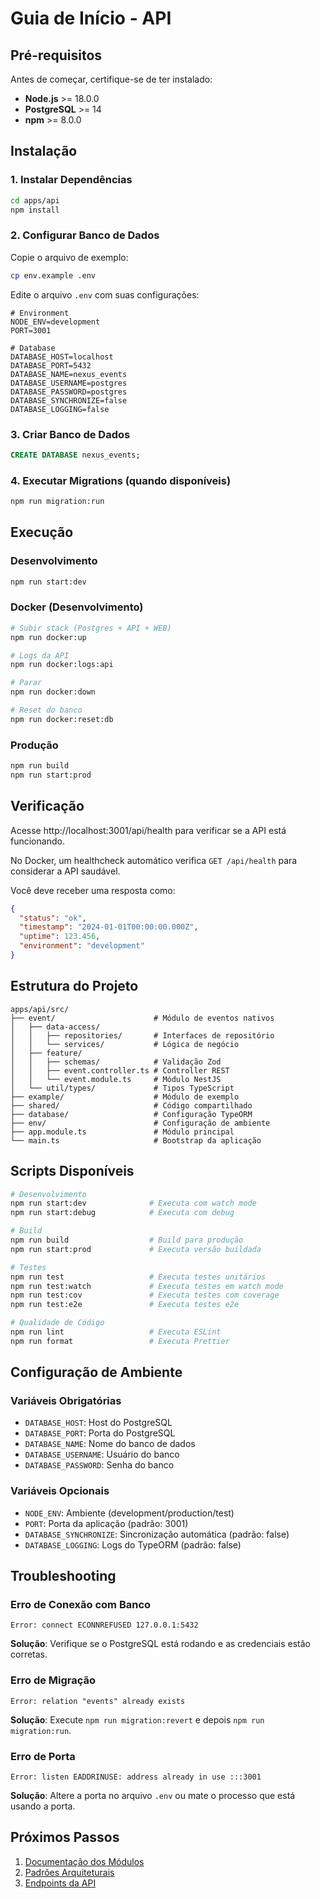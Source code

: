 # Guia de Início - API

## Pré-requisitos

Antes de começar, certifique-se de ter instalado:

- **Node.js** >= 18.0.0
- **PostgreSQL** >= 14
- **npm** >= 8.0.0

## Instalação

### 1. Instalar Dependências
```bash
cd apps/api
npm install
```

### 2. Configurar Banco de Dados

Copie o arquivo de exemplo:
```bash
cp env.example .env
```

Edite o arquivo `.env` com suas configurações:
```env
# Environment
NODE_ENV=development
PORT=3001

# Database
DATABASE_HOST=localhost
DATABASE_PORT=5432
DATABASE_NAME=nexus_events
DATABASE_USERNAME=postgres
DATABASE_PASSWORD=postgres
DATABASE_SYNCHRONIZE=false
DATABASE_LOGGING=false
```

### 3. Criar Banco de Dados
```sql
CREATE DATABASE nexus_events;
```

### 4. Executar Migrations (quando disponíveis)
```bash
npm run migration:run
```

## Execução

### Desenvolvimento
```bash
npm run start:dev
```

### Docker (Desenvolvimento)
```bash
# Subir stack (Postgres + API + WEB)
npm run docker:up

# Logs da API
npm run docker:logs:api

# Parar
npm run docker:down

# Reset do banco
npm run docker:reset:db
```

### Produção
```bash
npm run build
npm run start:prod
```

## Verificação

Acesse http://localhost:3001/api/health para verificar se a API está funcionando.

No Docker, um healthcheck automático verifica `GET /api/health` para considerar a API saudável.

Você deve receber uma resposta como:
```json
{
  "status": "ok",
  "timestamp": "2024-01-01T00:00:00.000Z",
  "uptime": 123.456,
  "environment": "development"
}
```

## Estrutura do Projeto

```
apps/api/src/
├── event/                      # Módulo de eventos nativos
│   ├── data-access/
│   │   ├── repositories/       # Interfaces de repositório
│   │   └── services/           # Lógica de negócio
│   ├── feature/
│   │   ├── schemas/            # Validação Zod
│   │   ├── event.controller.ts # Controller REST
│   │   └── event.module.ts     # Módulo NestJS
│   └── util/types/             # Tipos TypeScript
├── example/                    # Módulo de exemplo
├── shared/                     # Código compartilhado
├── database/                   # Configuração TypeORM
├── env/                        # Configuração de ambiente
├── app.module.ts               # Módulo principal
└── main.ts                     # Bootstrap da aplicação
```

## Scripts Disponíveis

```bash
# Desenvolvimento
npm run start:dev              # Executa com watch mode
npm run start:debug            # Executa com debug

# Build
npm run build                  # Build para produção
npm run start:prod             # Executa versão buildada

# Testes
npm run test                   # Executa testes unitários
npm run test:watch             # Executa testes em watch mode
npm run test:cov               # Executa testes com coverage
npm run test:e2e               # Executa testes e2e

# Qualidade de Código
npm run lint                   # Executa ESLint
npm run format                 # Executa Prettier
```

## Configuração de Ambiente

### Variáveis Obrigatórias
- `DATABASE_HOST`: Host do PostgreSQL
- `DATABASE_PORT`: Porta do PostgreSQL
- `DATABASE_NAME`: Nome do banco de dados
- `DATABASE_USERNAME`: Usuário do banco
- `DATABASE_PASSWORD`: Senha do banco

### Variáveis Opcionais
- `NODE_ENV`: Ambiente (development/production/test)
- `PORT`: Porta da aplicação (padrão: 3001)
- `DATABASE_SYNCHRONIZE`: Sincronização automática (padrão: false)
- `DATABASE_LOGGING`: Logs do TypeORM (padrão: false)

## Troubleshooting

### Erro de Conexão com Banco
```
Error: connect ECONNREFUSED 127.0.0.1:5432
```
**Solução**: Verifique se o PostgreSQL está rodando e as credenciais estão corretas.

### Erro de Migração
```
Error: relation "events" already exists
```
**Solução**: Execute `npm run migration:revert` e depois `npm run migration:run`.

### Erro de Porta
```
Error: listen EADDRINUSE: address already in use :::3001
```
**Solução**: Altere a porta no arquivo `.env` ou mate o processo que está usando a porta.

## Próximos Passos

1. [Documentação dos Módulos](./modules.md)
2. [Padrões Arquiteturais](./patterns.md)
3. [Endpoints da API](./endpoints.md)
